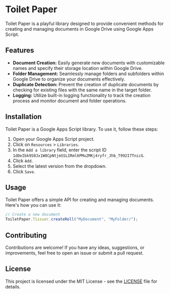 # Toilet Paper

Toilet Paper is a playful library designed to provide convenient methods for creating and managing documents in Google Drive using Google Apps Script.

## Features

- **Document Creation:** Easily generate new documents with customizable names and specify their storage location within Google Drive.
- **Folder Management:** Seamlessly manage folders and subfolders within Google Drive to organize your documents effectively.
- **Duplicate Detection:** Prevent the creation of duplicate documents by checking for existing files with the same name in the target folder.
- **Logging:** Utilize built-in logging functionality to track the creation process and monitor document and folder operations.

## Installation

Toilet Paper is a Google Apps Script library. To use it, follow these steps:

1. Open your Google Apps Script project.
2. Click on `Resources` > `Libraries`.
3. In the `Add a library` field, enter the script ID `1dOeIbk9S0Jx1W8CpNtjmSSLIRml6PMu2MKj4ryfr_Jhb_T992I7TnicG`.
4. Click `Add`.
5. Select the latest version from the dropdown.
6. Click `Save`.

## Usage

Toilet Paper offers a simple API for creating and managing documents. Here's how you can use it:

```javascript
// Create a new document
ToiletPaper.Tissuer.createRoll("MyDocument", "MyFolder/");
```

## Contributing

Contributions are welcome! If you have any ideas, suggestions, or improvements, feel free to open an issue or submit a pull request.

## License

This project is licensed under the MIT License - see the [LICENSE](LICENSE) file for details.
